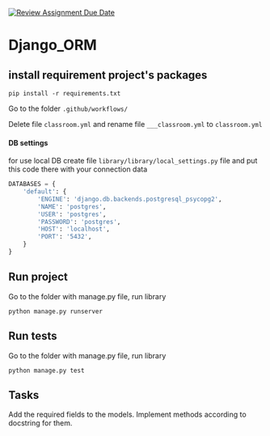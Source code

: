 [![Review Assignment Due Date](https://classroom.github.com/assets/deadline-readme-button-22041afd0340ce965d47ae6ef1cefeee28c7c493a6346c4f15d667ab976d596c.svg)](https://classroom.github.com/a/-eTpMIyH)
# Django_ORM

## install requirement project's packages

```commandline
pip install -r requirements.txt
```
Go to the folder `.github/workflows/`

Delete file `classroom.yml` and rename file `___classroom.yml` to `classroom.yml`

#### DB settings

for use local DB create file `library/library/local_settings.py` file and put this code there with your connection data
```python
DATABASES = {
    'default': {
        'ENGINE': 'django.db.backends.postgresql_psycopg2',
        'NAME': 'postgres',
        'USER': 'postgres',
        'PASSWORD': 'postgres',
        'HOST': 'localhost',
        'PORT': '5432',
    }
}
```

## Run project

Go to the folder with manage.py file, run library


```commandline
python manage.py runserver
```
 

## Run tests

Go to the folder with manage.py file, run library

```commandline
python manage.py test
```

## Tasks
Add the required fields to the models.
Implement methods according to docstring  for them.
